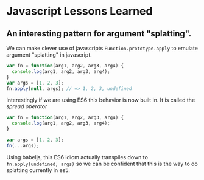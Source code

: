 # Javascript Lessons Learned

## An interesting pattern for argument "splatting".

We can make clever use of javascripts `Function.prototype.apply` to emulate argument "splatting" in javascript.

```js
var fn = function(arg1, arg2, arg3, arg4) {
  console.log(arg1, arg2, arg3, arg4);
}
var args = [1, 2, 3];
fn.apply(null, args); // => 1, 2, 3, undefined
```

Interestingly if we are using ES6 this behavior is now built in. It is called the _spread operator_

```js
var fn = function(arg1, arg2, arg3, arg4) {
  console.log(arg1, arg2, arg3, arg4);
}

var args = [1, 2, 3];
fn(...args);
```

Using babeljs, this ES6 idiom actually transpiles down to `fn.apply(undefined, args)` so we can be confident that this is the way to do splatting currently in es5.

